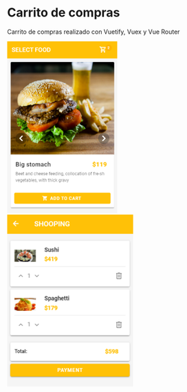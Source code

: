 # Carrito de compras
Carrito de compras realizado con Vuetify, Vuex y Vue Router

<img src="screenshots/amber-shopping-cart.png" height="400" />
<img src="screenshots/amber-shopping-cart-2.png" height="400" />
